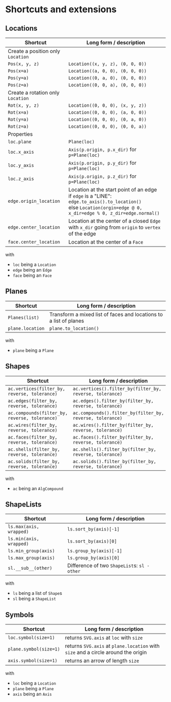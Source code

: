 # Shortcuts and extensions

## Locations

| Shortcut                          | Long form / description                                                                                                                                                   |
| --------------------------------- | ------------------------------------------------------------------------------------------------------------------------------------------------------------------------- |
| Create a position only `Location` |                                                                                                                                                                           |
| `Pos(x, y, z)`                    | `Location((x, y, z), (0, 0, 0))`                                                                                                                                          |
| `Pos(x=a)`                        | `Location((a, 0, 0), (0, 0, 0))`                                                                                                                                          |
| `Pos(y=a)`                        | `Location((0, a, 0), (0, 0, 0))`                                                                                                                                          |
| `Pos(z=a)`                        | `Location((0, 0, a), (0, 0, 0))`                                                                                                                                          |
| Create a rotation only `Location` |                                                                                                                                                                           |
| `Rot(x, y, z)`                    | `Location((0, 0, 0), (x, y, z))`                                                                                                                                          |
| `Rot(x=a)`                        | `Location((0, 0, 0), (a, 0, 0))`                                                                                                                                          |
| `Rot(y=a)`                        | `Location((0, 0, 0), (0, a, 0))`                                                                                                                                          |
| `Rot(z=a)`                        | `Location((0, 0, 0), (0, 0, a))`                                                                                                                                          |
| Properties                        |                                                                                                                                                                           |
| `loc.plane`                       | `Plane(loc)`                                                                                                                                                              |
| `loc.x_axis`                      | `Axis(p.origin, p.x_dir)` for `p=Plane(loc)`                                                                                                                              |
| `loc.y_axis`                      | `Axis(p.origin, p.y_dir)` for `p=Plane(loc)`                                                                                                                              |
| `loc.z_axis`                      | `Axis(p.origin, p.z_dir)` for `p=Plane(loc)`                                                                                                                              |
| `edge.origin_location`            | Location at the start point of an edge</br>if `edge` is a "LINE": `edge.to_axis().to_location()`</br> else `Location(orgin=edge @ 0, x_dir=edge % 0, z_dir=edge.normal()` |
| `edge.center_location`            | Location at the center of a closed `Edge` with `x_dir` going from `origin` to `vertex` of the edge                                                                        |
| `face.center_location`            | Location at the center of a `Face`                                                                                                                                        |

with

-   `loc` being a `Location`
-   `edge` being an `Edge`
-   `face` being an `Face`

## Planes

| Shortcut         | Long form / description                                           |
| ---------------- | ----------------------------------------------------------------- |
| `Planes(list)`   | Transform a mixed list of faces and locations to a list of planes |
| `plane.location` | `plane.to_location()`                                             |

with

-   `plane` being a `Plane`

## Shapes

| Shortcut                                      | Long form / description                                   |
| --------------------------------------------- | --------------------------------------------------------- |
| `ac.vertices(filter_by, reverse, tolerance)`  | `ac.vertices().filter_by(filter_by, reverse, tolerance)`  |
| `ac.edges(filter_by, reverse, tolerance)`     | `ac.edges().filter_by(filter_by, reverse, tolerance)`     |
| `ac.compounds(filter_by, reverse, tolerance)` | `ac.compounds().filter_by(filter_by, reverse, tolerance)` |
| `ac.wires(filter_by, reverse, tolerance)`     | `ac.wires().filter_by(filter_by, reverse, tolerance)`     |
| `ac.faces(filter_by, reverse, tolerance)`     | `ac.faces().filter_by(filter_by, reverse, tolerance)`     |
| `ac.shells(filter_by, reverse, tolerance)`    | `ac.shells().filter_by(filter_by, reverse, tolerance)`    |
| `ac.solids(filter_by, reverse, tolerance)`    | `ac.solids().filter_by(filter_by, reverse, tolerance)`    |

with

-   `ac` being an `AlgCompound`

## ShapeLists

| Shortcut                | Long form / description                      |
| ----------------------- | -------------------------------------------- |
| `ls.max(axis, wrapped)` | `ls.sort_by(axis)[-1]`                       |
| `ls.min(axis, wrapped)` | `ls.sort_by(axis)[0]`                        |
| `ls.min_group(axis)`    | `ls.group_by(axis)[-1]`                      |
| `ls.max_group(axis)`    | `ls.group_by(axis)[0]`                       |
| `sl.__sub__(other)`     | Difference of two `ShapeList`s: `sl - other` |

with

-   `ls` being a list of `Shape`s
-   `sl` being a `ShapeList`

## Symbols

| Shortcut               | Long form / description                                                           |
| ---------------------- | --------------------------------------------------------------------------------- |
| `loc.symbol(size=1)`   | returns `SVG.axis` at `loc` with `size`                                           |
| `plane.symbol(size=1)` | returns `SVG.axis` at `plane.location` with `size` and a circle around the origin |
| `axis.symbol(size=1)`  | returns an arrow of length `size`                                                 |

with

-   `loc` being a `Location`
-   `plane` being a `Plane`
-   `axis` being an `Axis`
